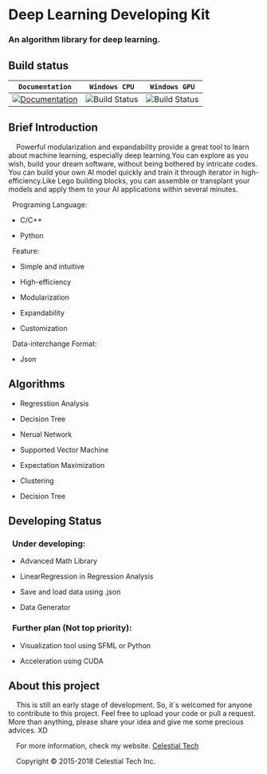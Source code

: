 <h1>Deep Learning Developing Kit</h1>
<h3>An algorithm library for deep learning.</h3>

<h2>Build status</h2>

| **`Documentation`** | **`Windows CPU`** | **`Windows GPU`** |
|-----------------|---------------------|------------------|
| [![Documentation](https://img.shields.io/badge/api-reference-blue.svg)](https://www.tianshicangxie.com/deeplearningdevelopingkit/apidoc) | ![Build Status](https://img.shields.io/badge/build-success-brightgreen.svg) | ![Build Status](https://img.shields.io/vso/build/larsbrinkhoff/953a34b9-5966-4923-a48a-c41874cfb5f5/1.svg)

<h2>Brief Introduction</h2>
<p>&nbsp;&nbsp;&nbsp;&nbsp;Powerful modularization and expandability provide a great tool to learn about machine learning, especially deep learning.You can explore as you wish, build your dream software, without being bothered by intricate codes. You can build your own AI model quickly and train it through iterator in high-efficiency.Like Lego building blocks, you can assemble or transplant your models and apply them to your AI applications within several minutes.</p> 

<p>&nbsp;&nbsp;Programing Language:</p> 
<ul>
    <li><p>C/C++</p></li>
    <li><p>Python</p></li>
</ul>


 <p>&nbsp;&nbsp;Feature:</p> 
<ul>
    <li><p>Simple and intuitive</p></li>
    <li><p>High-efficiency</p></li>
    <li><p>Modularization</p></li>
    <li><p>Expandability</p></li>
    <li><p>Customization</p></li>
</ul>

<p>&nbsp;&nbsp;Data-interchange Format:</p>
<ul>
    <li><p>Json</p></li>
</ul>

<h2>Algorithms</h2>
<ul>
    <li><p>Regresstion Analysis</p></li>
    <li><p>Decision Tree</p></li>
    <li><p>Nerual Network</p></li>
    <li><p>Supported Vector Machine</p></li>
    <li><p>Expectation Maximization</p></li>
    <li><p>Clustering</p></li>
    <li><p>Decision Tree</p></li>
</ul>

<h2>Developing Status</h2>

<h3>&nbsp;&nbsp;Under developing:</h3>
<ul>
    <li><p>Advanced Math Library</p></li>
    <li><p>LinearRegression in Regression Analysis</p></li>
    <li><p>Save and load data using .json</p></li>
    <li><p>Data Generator</p></li>
</ul>

<h3>&nbsp;&nbsp;Further plan (Not top priority):</h3>
<ul>
    <li><p>Visualization tool using SFML or Python</p></li>
    <li><p>Acceleration using CUDA</p></li>
</ul>

<h2>About this project</h2>
<p>&nbsp;&nbsp;&nbsp;&nbsp;This is still an early stage of development. So, it`s welcomed for anyone to contribute to this project. Feel free to upload your code or pull a request. More than anything, please share your idea and give me some precious advices. XD</p>

<p>&nbsp;&nbsp;&nbsp;&nbsp;For more information, check my website.
<a href="www.tianshicangxie.com" target="_blank">Celestial Tech</a></p>

<p>&nbsp;&nbsp;&nbsp;&nbsp;Copyright  © 2015-2018 Celestial Tech Inc.</p>
